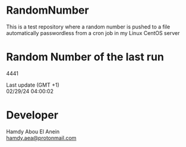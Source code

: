 # RandomNumber    
This is a test repository where a random number is pushed to a file automatically passwordless from a cron job in my Linux CentOS server    
# Random Number of the last run   
4441
      
Last update (GMT +1)    
02/29/24 04:00:02
# Developer    
Hamdy Abou El Anein   
hamdy.aea@protonmail.com
